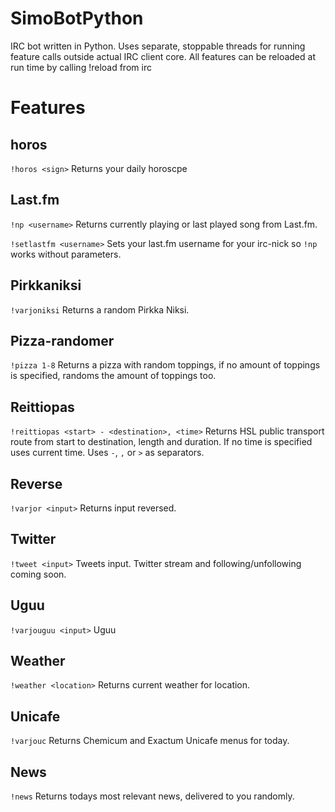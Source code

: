 SimoBotPython
=============

IRC bot written in Python. Uses separate, stoppable threads for running feature calls outside actual IRC client core. All features can be reloaded at run time by calling !reload from irc


Features
========

horos
-----

`!horos <sign>` Returns your daily horoscpe

Last.fm
-------

`!np <username>` Returns currently playing or last played song from Last.fm.

`!setlastfm <username>` Sets your last.fm username for your irc-nick so `!np` works without parameters.

Pirkkaniksi
-----------

`!varjoniksi` Returns a random Pirkka Niksi.

Pizza-randomer
--------------

`!pizza 1-8` Returns a pizza with random toppings, if no amount of toppings is specified, randoms the amount of toppings too.

Reittiopas
----------

`!reittiopas <start> - <destination>, <time>` Returns HSL public transport route from start to destination, length and duration. If no time is specified uses current time. Uses `-`, `,` or `>` as separators.

Reverse
-------

`!varjor <input>` Returns input reversed.

Twitter
-------

`!tweet <input>` Tweets input. Twitter stream and following/unfollowing coming soon.

Uguu
----

`!varjouguu <input>` Uguu

Weather
-------

`!weather <location>` Returns current weather for location.

Unicafe
-------

`!varjouc` Returns Chemicum and Exactum Unicafe menus for today.

News
----

`!news` Returns todays most relevant news, delivered to you randomly.

